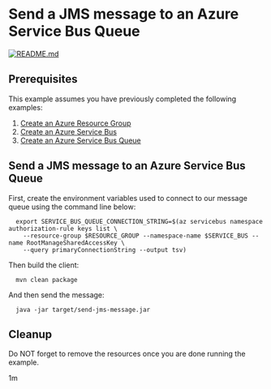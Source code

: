 
# Send a JMS message to an Azure Service Bus Queue

[![README.md](https://github.com/Azure-Samples/java-on-azure-examples/actions/workflows/servicebus_send-jms-message_README_md.yml/badge.svg)](https://github.com/Azure-Samples/java-on-azure-examples/actions/workflows/servicebus_send-jms-message_README_md.yml)

## Prerequisites

This example assumes you have previously completed the following examples:

1. [Create an Azure Resource Group](../../../general/group/create/README.md)
1. [Create an Azure Service Bus](../create/README.md)
1. [Create an Azure Service Bus Queue](../create-queue/README.md)

## Send a JMS message to an Azure Service Bus Queue

<!-- workflow.cron(0 4 * * 5) -->
<!-- workflow.include(../create-queue/README.md) -->

First, create the environment variables used to connect to our message queue
using the command line below:


```shell
  export SERVICE_BUS_QUEUE_CONNECTION_STRING=$(az servicebus namespace authorization-rule keys list \
    --resource-group $RESOURCE_GROUP --namespace-name $SERVICE_BUS --name RootManageSharedAccessKey \
    --query primaryConnectionString --output tsv)
```

<!-- workflow.run()

  cd servicebus/send-jms-message

  -->

Then build the client:

```shell
  mvn clean package
```

And then send the message:

```shell
  java -jar target/send-jms-message.jar
```

<!-- workflow.run()

  cd ../..

-->

<!-- workflow.directOnly() 

  export RESULT=$(az servicebus queue show --resource-group $RESOURCE_GROUP --namespace $SERVICE_BUS --name $SERVICE_BUS_QUEUE --query countDetails.activeMessageCount --output tsv)
  az group delete --name $RESOURCE_GROUP --yes || true
  if [[ "$RESULT" != 1 ]]; then
    exit 1
  fi

  -->

## Cleanup

Do NOT forget to remove the resources once you are done running the example.

1m
